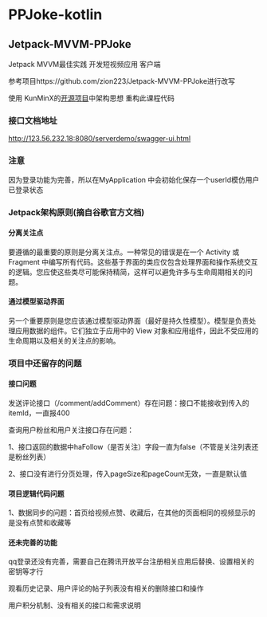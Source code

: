 # PPJoke-kotlin
## Jetpack-MVVM-PPJoke
Jetpack MVVM最佳实践 开发短视频应用 客户端

参考项目https://github.com/zion223/Jetpack-MVVM-PPJoke进行改写


使用 KunMinX的[开源项目](https://github.com/KunMinX/Jetpack-MVVM-Best-Practice)中架构思想 重构此课程代码

### 接口文档地址
http://123.56.232.18:8080/serverdemo/swagger-ui.html

### 注意

因为登录功能为完善，所以在MyApplication 中会初始化保存一个userId模仿用户已登录状态

###  Jetpack架构原则(摘自谷歌官方文档)
#### 分离关注点

  要遵循的最重要的原则是分离关注点。一种常见的错误是在一个 Activity 或 Fragment 中编写所有代码。这些基于界面的类应仅包含处理界面和操作系统交互的逻辑。您应使这些类尽可能保持精简，这样可以避免许多与生命周期相关的问题。
#### 通过模型驱动界面
另一个重要原则是您应该通过模型驱动界面（最好是持久性模型）。模型是负责处理应用数据的组件。它们独立于应用中的 View 对象和应用组件，因此不受应用的生命周期以及相关的关注点的影响。


### 项目中还留存的问题
#### 接口问题

发送评论接口（/comment/addComment）存在问题：接口不能接收到传入的itemId，一直报400

查询用户粉丝和用户关注接口存在问题：

1、接口返回的数据中haFollow（是否关注）字段一直为false（不管是关注列表还是粉丝列表）

2、接口没有进行分页处理，传入pageSize和pageCount无效，一直是默认值

#### 项目逻辑代码问题

1、数据同步的问题：首页给视频点赞、收藏后，在其他的页面相同的视频显示的是没有点赞和收藏等

#### 还未完善的功能

qq登录还没有完善，需要自己在腾讯开放平台注册相关应用后替换、设置相关的密钥等才行

观看历史记录、用户评论的帖子列表没有相关的删除接口和操作

用户积分机制、没有相关的接口和需求说明
                


